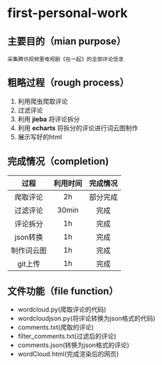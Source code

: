 # first-personal-work

## 主要目的（mian purpose）
    采集腾讯视频里电视剧《在一起》的全部评论信息
    
## 粗略过程（rough process）
 1. 利用爬虫爬取评论
 2. 过滤评论
 3. 利用 **jieba** 将评论拆分
 4. 利用 **echarts** 将拆分的评论进行词云图制作
 5. 展示写好的html

## 完成情况（completion)
|过程|利用时间|完成情况|
|:-----:|:------:|:------:|
|爬取评论|2h|部分完成|
|过滤评论|30min|完成|
|评论拆分|1h|完成|
|json转换|1h|完成|
|制作词云图|1h|完成|
|git上传|1h|完成|

## 文件功能（file function）
- wordcloud.py(爬取评论的代码)
- wordcloudjson.py(将评论转换为json格式的代码)
- comments.txt(爬取的评论)
- filter_comments.txt(过滤后的评论)
- comments.json(转换为json格式的评论)
- wordCloud.html(完成渲染后的网页)
